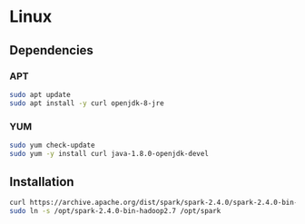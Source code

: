 # Linux

## Dependencies

### APT

```sh
sudo apt update
sudo apt install -y curl openjdk-8-jre
```

### YUM

```sh
sudo yum check-update
sudo yum -y install curl java-1.8.0-openjdk-devel
```

## Installation

```sh
curl https://archive.apache.org/dist/spark/spark-2.4.0/spark-2.4.0-bin-hadoop2.7.tgz | sudo tar -xzC /opt
sudo ln -s /opt/spark-2.4.0-bin-hadoop2.7 /opt/spark
```
